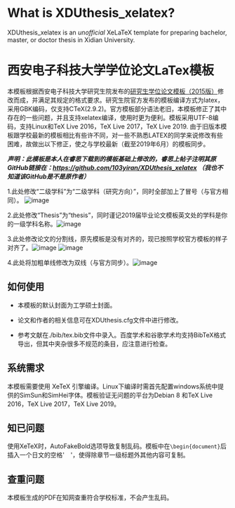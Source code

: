 # What is XDUthesis_xelatex?

XDUthesis_xelatex is an *unofficial* XeLaTeX template for preparing bachelor, master, or doctor thesis in Xidian University.

# 西安电子科技大学学位论文LaTex模板

本模板根据西安电子科技大学研究生院发布的[研究生学位论文模板（2015版）](http://gr.xidian.edu.cn/system/_content/download.jsp?urltype=news.DownloadAttachUrl&owner=1281831001&wbfileid=2041391)修改而成，并满足其规定的格式要求。研究生院官方发布的模板编译方式为latex，采用GBK编码，仅支持CTeX(2.9.2)。官方模板部分语法老旧，本模板修正了其中存在的一些问题，并且支持xelatex编译，使用时更为便利。模板采用UTF-8编码，支持Linux和TeX Live 2016，TeX Live 2017，TeX Live 2019.
由于旧版本模板跟学校最新的模板相比有些许不同，对一些不熟悉LATEX的同学来说修改有些困难，故做出以下修正，使之与学校最新（截至2019年6月）的模板同步。

***声明：此模板是本人在睿思下载到的模板基础上修改的，睿思上帖子注明其原GitHub链接在：https://github.com/103yiran/XDUthesis_xelatex （我也不知道该GitHub是不是原作者）***

1.此处修改“二级学科”为“二级学科（研究方向）”，同时全部加上了冒号（与官方相同）。
![image](https://github.com/Wangfakui/XDUthesis_xelatex-master-2019/blob/master/figures/1.jpg)

2.此处修改“Thesis”为“thesis”，同时谨记2019届毕业论文模板英文处的学科是你的一级学科名称。![image](https://github.com/Wangfakui/XDUthesis_xelatex-master-2019/blob/master/figures/2.jpg)

3.此处修改论文的分割线，原先模板是没有对齐的，现已按照学校官方模板的样子对齐了。![image](https://github.com/Wangfakui/XDUthesis_xelatex-master-2019/blob/master/figures/3.jpg) ![image](https://github.com/Wangfakui/XDUthesis_xelatex-master-2019/blob/master/figures/4.jpg)

4.此处将加粗单线修改为双线（与官方同步）。![image](https://github.com/Wangfakui/XDUthesis_xelatex-master-2019/blob/master/figures/5.jpg)


## 如何使用

* 本模板的默认封面为工学硕士封面。

* 论文和作者的相关信息可在XDUthesis.cfg文件中进行修改。

* 参考文献在./bib/tex.bib文件中录入。百度学术和谷歌学术均支持BibTeX格式导出，但其中夹杂很多不规范的条目，应注意进行检查。


## 系统需求

本模板需要使用 XeTeX 引擎编译。Linux下编译时需首先配置windows系统中提供的SimSun和SimHei字体。模板验证无问题的平台为Debian 8 和TeX Live 2016，TeX Live 2017，TeX Live 2019。

## 知已问题
使用XeTeX时，AutoFakeBold选项导致复制乱码。模板中在`\begin{document}`后插入一个日文的空格'　'，使得除章节一级标题外其他内容可复制。

## 查重问题
本模板生成的PDF在知网查重符合学校标准，不会产生乱码。

